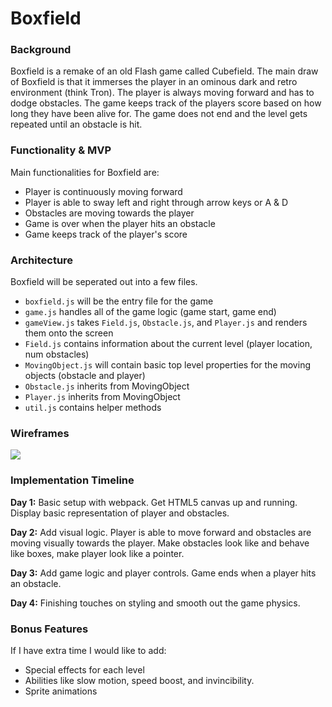 # Boxfield

### Background
Boxfield is a remake of an old Flash game called Cubefield. The main draw of Boxfield is that it immerses the player in an ominous dark and retro environment (think Tron). The player is always moving forward and has to dodge obstacles. The game keeps track of the players score based on how long they have been alive for. The game does not end and the level gets repeated until an obstacle is hit.

### Functionality & MVP
Main functionalities for Boxfield are:
- Player is continuously moving forward
- Player is able to sway left and right through arrow keys or A & D
- Obstacles are moving towards the player
- Game is over when the player hits an obstacle
- Game keeps track of the player's score

### Architecture
Boxfield will be seperated out into a few files.

- `boxfield.js` will be the entry file for the game
- `game.js` handles all of the game logic (game start, game end)
- `gameView.js` takes `Field.js`, `Obstacle.js`, and `Player.js` and renders them onto the screen
- `Field.js` contains information about the current level (player location, num obstacles)
- `MovingObject.js` will contain basic top level properties for the moving objects
(obstacle and player)
- `Obstacle.js` inherits from MovingObject
- `Player.js` inherits from MovingObject
- `util.js` contains helper methods

### Wireframes
<img src="https://raw.githubusercontent.com/jinchen93/boxfield/master/docs/boxfield-wireframe.png?token=APTthjTj506aIk42vULJNQZ3-ry76UHuks5ZNGpCwA%3D%3D">

### Implementation Timeline
**Day 1:** Basic setup with webpack. Get HTML5 canvas up and running. Display basic representation of player and obstacles.

**Day 2:** Add visual logic. Player is able to move forward and obstacles are moving visually towards the player. Make obstacles look like and behave like boxes, make player look like a pointer.

**Day 3:** Add game logic and player controls. Game ends when a player hits an obstacle.

**Day 4:** Finishing touches on styling and smooth out the game physics.

### Bonus Features
If I have extra time I would like to add:
- Special effects for each level
- Abilities like slow motion, speed boost, and invincibility.
- Sprite animations